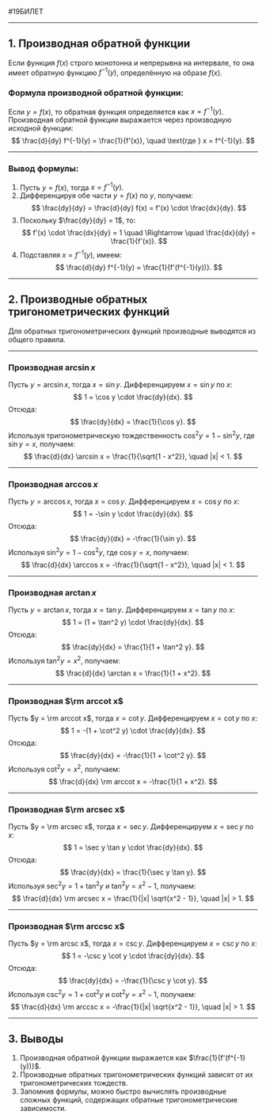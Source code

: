 #19БИЛЕТ

---

## 1. Производная обратной функции

Если функция $f(x)$ строго монотонна и непрерывна на интервале, то она имеет обратную функцию $f^{-1}(y)$, определённую на образе $f(x)$.

### Формула производной обратной функции:
Если $y = f(x)$, то обратная функция определяется как $x = f^{-1}(y)$. Производная обратной функции выражается через производную исходной функции:
$$
\frac{d}{dy} f^{-1}(y) = \frac{1}{f'(x)}, \quad \text{где } x = f^{-1}(y).
$$

---

### Вывод формулы:

1. Пусть $y = f(x)$, тогда $x = f^{-1}(y)$.
2. Дифференцируя обе части $y = f(x)$ по $y$, получаем:  
   $$
   \frac{dy}{dy} = \frac{d}{dy} f(x) = f'(x) \cdot \frac{dx}{dy}.
   $$
3. Поскольку $\frac{dy}{dy} = 1$, то:  
   $$
   f'(x) \cdot \frac{dx}{dy} = 1 \quad \Rightarrow \quad \frac{dx}{dy} = \frac{1}{f'(x)}.
   $$
4. Подставляя $x = f^{-1}(y)$, имеем:  
   $$
   \frac{d}{dy} f^{-1}(y) = \frac{1}{f'(f^{-1}(y))}.
   $$

---

## 2. Производные обратных тригонометрических функций

Для обратных тригонометрических функций производные выводятся из общего правила.

---

### Производная $\arcsin x$

Пусть $y = \arcsin x$, тогда $x = \sin y$. Дифференцируем $x = \sin y$ по $x$:
$$
1 = \cos y \cdot \frac{dy}{dx}.
$$
Отсюда:
$$
\frac{dy}{dx} = \frac{1}{\cos y}.
$$
Используя тригонометрическую тождественность $\cos^2 y = 1 - \sin^2 y$, где $\sin y = x$, получаем:
$$
\frac{d}{dx} \arcsin x = \frac{1}{\sqrt{1 - x^2}}, \quad |x| < 1.
$$

---

### Производная $\arccos x$

Пусть $y = \arccos x$, тогда $x = \cos y$. Дифференцируем $x = \cos y$ по $x$:
$$
1 = -\sin y \cdot \frac{dy}{dx}.
$$
Отсюда:
$$
\frac{dy}{dx} = -\frac{1}{\sin y}.
$$
Используя $\sin^2 y = 1 - \cos^2 y$, где $\cos y = x$, получаем:
$$
\frac{d}{dx} \arccos x = -\frac{1}{\sqrt{1 - x^2}}, \quad |x| < 1.
$$

---

### Производная $\arctan x$

Пусть $y = \arctan x$, тогда $x = \tan y$. Дифференцируем $x = \tan y$ по $x$:
$$
1 = (1 + \tan^2 y) \cdot \frac{dy}{dx}.
$$
Отсюда:
$$
\frac{dy}{dx} = \frac{1}{1 + \tan^2 y}.
$$
Используя $\tan^2 y = x^2$, получаем:
$$
\frac{d}{dx} \arctan x = \frac{1}{1 + x^2}.
$$

---

### Производная $\rm arccot x$

Пусть $y = \rm arccot x$, тогда $x = \cot y$. Дифференцируем $x = \cot y$ по $x$:
$$
1 = -(1 + \cot^2 y) \cdot \frac{dy}{dx}.
$$
Отсюда:
$$
\frac{dy}{dx} = -\frac{1}{1 + \cot^2 y}.
$$
Используя $\cot^2 y = x^2$, получаем:
$$
\frac{d}{dx} \rm arccot x = -\frac{1}{1 + x^2}.
$$

---

### Производная $\rm arcsec x$

Пусть $y = \rm arcsec x$, тогда $x = \sec y$. Дифференцируем $x = \sec y$ по $x$:
$$
1 = \sec y \tan y \cdot \frac{dy}{dx}.
$$
Отсюда:
$$
\frac{dy}{dx} = \frac{1}{\sec y \tan y}.
$$
Используя $\sec^2 y = 1 + \tan^2 y$ и $\tan^2 y = x^2 - 1$, получаем:
$$
\frac{d}{dx} \rm arcsec x = \frac{1}{|x| \sqrt{x^2 - 1}}, \quad |x| > 1.
$$

---

### Производная $\rm arccsc x$

Пусть $y = \rm arcsc x$, тогда $x = \csc y$. Дифференцируем $x = \csc y$ по $x$:
$$
1 = -\csc y \cot y \cdot \frac{dy}{dx}.
$$
Отсюда:
$$
\frac{dy}{dx} = -\frac{1}{\csc y \cot y}.
$$
Используя $\csc^2 y = 1 + \cot^2 y$ и $\cot^2 y = x^2 - 1$, получаем:
$$
\frac{d}{dx} \rm arccsc x = -\frac{1}{|x| \sqrt{x^2 - 1}}, \quad |x| > 1.
$$

---

## 3. Выводы

1. Производная обратной функции выражается как $\frac{1}{f'(f^{-1}(y))}$.
2. Производные обратных тригонометрических функций зависят от их тригонометрических тождеств.
3. Запомнив формулы, можно быстро вычислять производные сложных функций, содержащих обратные тригонометрические зависимости.
